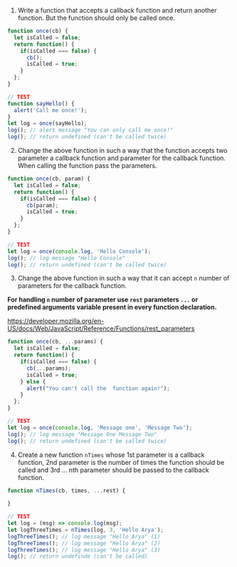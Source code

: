 1. Write a function that accepts a callback function and return another function. But the function should only be called once.

```js
function once(cb) {
  let isCalled = false;
  return function() {
    if(isCalled === false) {
      cb();
      isCalled = true;
    }
  };
}

// TEST
function sayHello() {
  alert('Call me once!');
}
let log = once(sayHello);
log(); // alert message "You can only call me once!"
log(); // return undefined (can't be called twice)
```

2. Change the above function in such a way that the function accepts two parameter a callback function and parameter for the callback function. When calling the function pass the parameters.

```js
function once(cb, param) {
  let isCalled = false;
  return function() {
    if(isCalled === false) {
      cb(param);
      isCalled = true;
    }
  };
}

// TEST
let log = once(console.log, 'Hello Console');
log(); // log message "Hello Console"
log(); // return undefined (can't be called twice)
```

3. Change the above function in such a way that it can accept `n` number of parameters for the callback function.

**For handling `n` number of parameter use `rest` parameters `...` or predefined arguments variable present in every function declaration.**

https://developer.mozilla.org/en-US/docs/Web/JavaScript/Reference/Functions/rest_parameters

```js
function once(cb, ...params) {
  let isCalled = false;
  return function() {
    if(isCalled === false) {
      cb(...params);
      isCalled = true;
    } else {
      alert("You can't call the  function again!");
    }
  };
}

// TEST
let log = once(console.log, 'Message one', 'Message Two');
log(); // log message "Message One Message Two"
log(); // return undefined (can't be called twice)
```

4. Create a new function `nTimes` whose 1st parameter is a callback function, 2nd parameter is the number of times the function should be called and 3rd ... nth parameter should be passed to the callback function.

```js
function nTimes(cb, times, ...rest) {
  
}

// TEST
let log = (msg) => console.log(msg);
let logThreeTimes = nTimes(log, 3, 'Hello Arya');
logThreeTimes(); // log message "Hello Arya" (1)
logThreeTimes(); // log message "Hello Arya" (2)
logThreeTimes(); // log message "Hello Arya" (3)
log(); // return undefinde (can't be called)
```
